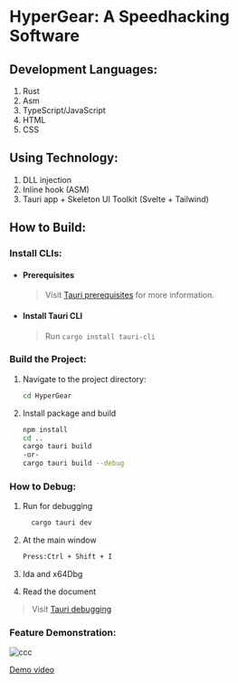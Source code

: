 # HyperGear: A Speedhacking Software

## Development Languages:
1. Rust
2. Asm
3. TypeScript/JavaScript
4. HTML
5. CSS

## Using Technology:
1. DLL injection
2. Inline hook (ASM)
3. Tauri app + Skeleton UI Toolkit (Svelte + Tailwind)

## How to Build:

### Install CLIs:
* #### Prerequisites
  > Visit [Tauri prerequisites](https://tauri.app/v1/guides/getting-started/prerequisites) for more information.
  
* #### Install Tauri CLI
  > Run `cargo install tauri-cli`

### Build the Project:
1. Navigate to the project directory:
   ```bash
   cd HyperGear

2. Install package and build
   ```bash
   npm install
   cd ..
   cargo tauri build
   -or-
   cargo tauri build --debug
   
### How to Debug:
1. Run for debugging
   ```bash
     cargo tauri dev
2. At the main window
   ```bash
   Press:Ctrl + Shift + I
3. Ida and x64Dbg
   
4. Read the document
  > Visit [Tauri debugging](https://tauri.app/v1/guides/debugging/vs-code)
   
### Feature Demonstration:
![ccc](https://github.com/plantabt/HyperGear/assets/139223769/74c8e50a-a9c3-41e5-8dba-45fa36fa5a2a)

[Demo video](https://youtu.be/N3KDAUhmiWM)

